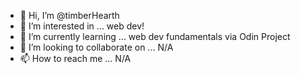 - 👋 Hi, I’m @timberHearth
- 👀 I’m interested in ... web dev!
- 🌱 I’m currently learning ... web dev fundamentals via Odin Project
- 💞️ I’m looking to collaborate on ... N/A  
- 📫 How to reach me ... N/A

<!---
timberHearth/timberHearth is a ✨ special ✨ repository because its `README.md` (this file) appears on your GitHub profile.
You can click the Preview link to take a look at your changes.
--->
